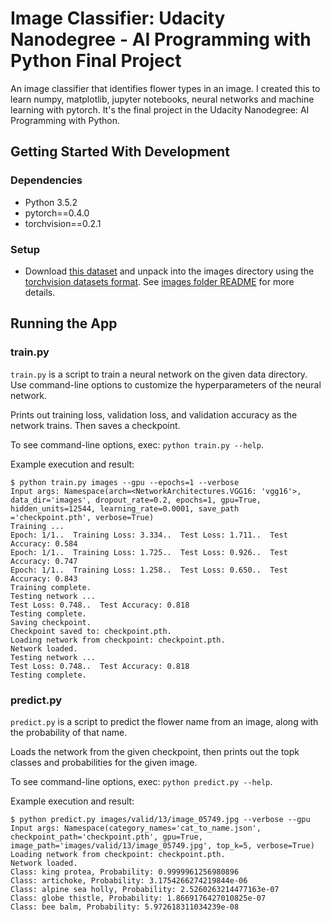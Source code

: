 # Image Classifier: Udacity Nanodegree - AI Programming with Python Final Project

An image classifier that identifies flower types in an image. I created this to learn numpy, matplotlib, jupyter notebooks, neural networks and machine learning with pytorch. It's the final project in the Udacity Nanodegree: AI Programming with Python.

## Getting Started With Development

### Dependencies
- Python 3.5.2
- pytorch==0.4.0
- torchvision==0.2.1

### Setup
- Download [this dataset](http://www.robots.ox.ac.uk/~vgg/data/flowers/102/index.html) and unpack into the images directory using the [torchvision datasets format](https://pytorch.org/docs/stable/torchvision/datasets.html#datasetfolder). See [images folder README](https://github.com/gregdferrell/aipy-p1-image-classifier/blob/master/images/README.md) for more details.

## Running the App

### train.py
`train.py` is a script to train a neural network on the given data directory. Use command-line options to customize the
hyperparameters of the neural network.

Prints out training loss, validation loss, and validation accuracy as the network trains. Then saves a checkpoint.

To see command-line options, exec: `python train.py --help`.

Example execution and result:
```
$ python train.py images --gpu --epochs=1 --verbose
Input args: Namespace(arch=<NetworkArchitectures.VGG16: 'vgg16'>, data_dir='images', dropout_rate=0.2, epochs=1, gpu=True, hidden_units=12544, learning_rate=0.0001, save_path
='checkpoint.pth', verbose=True)
Training ...
Epoch: 1/1..  Training Loss: 3.334..  Test Loss: 1.711..  Test Accuracy: 0.584
Epoch: 1/1..  Training Loss: 1.725..  Test Loss: 0.926..  Test Accuracy: 0.747
Epoch: 1/1..  Training Loss: 1.258..  Test Loss: 0.650..  Test Accuracy: 0.843
Training complete.
Testing network ...
Test Loss: 0.748..  Test Accuracy: 0.818
Testing complete.
Saving checkpoint.
Checkpoint saved to: checkpoint.pth.
Loading network from checkpoint: checkpoint.pth.
Network loaded.
Testing network ...
Test Loss: 0.748..  Test Accuracy: 0.818
Testing complete.
```

### predict.py
`predict.py` is a script to predict the flower name from an image, along with the probability of that name.

Loads the network from the given checkpoint, then prints out the topk classes and probabilities for the given image.

To see command-line options, exec: `python predict.py --help`.

Example execution and result:
```
$ python predict.py images/valid/13/image_05749.jpg --verbose --gpu
Input args: Namespace(category_names='cat_to_name.json', checkpoint_path='checkpoint.pth', gpu=True, image_path='images/valid/13/image_05749.jpg', top_k=5, verbose=True)
Loading network from checkpoint: checkpoint.pth.
Network loaded.
Class: king protea, Probability: 0.9999961256980896
Class: artichoke, Probability: 3.1754266274219844e-06
Class: alpine sea holly, Probability: 2.5260263214477163e-07
Class: globe thistle, Probability: 1.8669176427010825e-07
Class: bee balm, Probability: 5.972618311034239e-08
```
